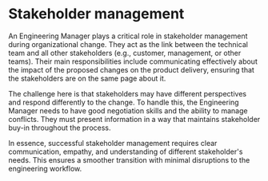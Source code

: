 # Stakeholder management

An Engineering Manager plays a critical role in stakeholder management during organizational change. They act as the link between the technical team and all other stakeholders (e.g., customer, management, or other teams). Their main responsibilities include communicating effectively about the impact of the proposed changes on the product delivery, ensuring that the stakeholders are on the same page about it.

The challenge here is that stakeholders may have different perspectives and respond differently to the change. To handle this, the Engineering Manager needs to have good negotiation skills and the ability to manage conflicts. They must present information in a way that maintains stakeholder buy-in throughout the process.

In essence, successful stakeholder management requires clear communication, empathy, and understanding of different stakeholder's needs. This ensures a smoother transition with minimal disruptions to the engineering workflow.